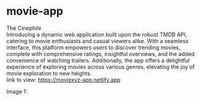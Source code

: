 # movie-app
The Cinephile <br />
Introducing a dynamic web application built upon the robust TMDB API, catering to movie enthusiasts and casual viewers alike. With a seamless interface, this platform empowers users to discover trending movies, complete with comprehensive ratings, insightful overviews, and the added convenience of watching trailers. Additionally, the app offers a delightful experience of exploring movies across various genres, elevating the joy of movie exploration to new heights.
<br/>link to view: https://moviexyz-app.netlify.app

Image 1: 
